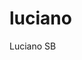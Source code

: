 # luciano
Luciano SB
<DOCTYPE html><head><style><meta charset="utf-8">


</td><td></td></tr></table>table
<marquee><h2 color="orange">!!!welcome!Felicidades!!!!!</h2></marquee><br>

<p><img width="70px" height="75px" src="https://i.pinimg.com/originals/ec/dc/a4/ecdca4d629fd84b6d631453dea87efce.jpg"></p><br>
<a href="https://relogioonline.com.br/horario/">RelógioHorario de Brasilia</a><br>

<img width="170px" heith="175px" src="https://i.gifer.com/origin/1b/1b2cab842431d264ee023d93f3ac30b6.gif">


<table><tr>

<td><img  width="170px" height="150"src="https://i.pinimg.com/originals/2a/a1/cb/2aa1cb32c2ea95d228a316aa4f552de8.gif"></td><br><br><br>
<td><img  width="170px" height="150"src="https://i.pinimg.com/originals/99/9b/2b/999b2b655462a5b946baa75fad26622d.gif"></td>
<td><img  width="170px" height="150"src="https://66.media.tumblr.com/tumblr_mc7o71oiSz1qasthro1_400.gif"></td>

<td><img  width="170px" height="150"src="https://gifs.eco.br/wp-content/uploads/2022/07/gifs-de-aquario-5.gif"></td>
<td><img  width="170px" height="150"src="https://gifs.eco.br/wp-content/uploads/2022/09/gifs-de-peixes-no-fundo-do-mar-17.gif"></td>
<td><img  width="170px" height="150"src="https://media2.giphy.com/media/f6ybNnrdS7dzroVYaM/giphy.gif?cid=790b76114d765ea6ae4668b0905a2888e4438ffb7c160827&rid=giphy.gif&ct=g"></td>
<td><img width="170px" heith="150px" src="https://i.pinimg.com/originals/9d/04/10/9d041017e458e4dcfc3e4a300e8ba710.gif"></td>
</tr></table><br>






<table><tr>

<td><img  width="170px" height="150"src="https://i.pinimg.com/236x/96/e5/fc/96e5fc5aa7bf27abb15d1e1068d827b2.jpg"></td><br><br><br>
<td><img align="center" width="350" height="65"  src="https://i.pinimg.com/originals/b0/9b/40/b09b402aa6d50a44d62e7d331d45d90d.png"></td>
<td alingn="center"><img width="100px" heith="75px" src="https://phoneky.co.uk/thumbs/screensavers/down/nature/seashell_31lb7v2v.gif"></td><br>
</tr></table><br>
<pre>
<h1>LUCIANO DOS SANTOS BORBA :
PERFIL:43 YERS OLD
SOLTEIRO MORA NA CIDADE DE RIO PARDO ESTADO DO 
RIO GRANDE DO SUL
SUAS PREFERENCIAS ESTÃO NAS AREAS DE INFORMAÇÕES, CULINARIAS 
FESTAS E VIAJENS PARA PARAIZOS 'PRAIAS'.
SE SENTE PREVILEGIADO POR MORAR NA CIDADE DE
RIO PARDO RIO GRANDE DO SUL PAIS BRASIL,
ECONOMICAMENTE ESTA ESTAVEL,PAIXÕES SUA FAMILIA E 
SEUS ESTUDOS,PARTICIPA DE FESTAS E
 GOSTA DE CERVEJA E FESTAS NOTURNAS,ATÉ VIAJA PARA
 TAIS FINS, ESTILO MUSICAIS HITS POP,
 ROCK, LIRICAS ERUDITAS, COUNTRY, BLUES,JASS  
 PARA MAIORES INFORMAÇÕES 
E INTERECE POR LUCIANO ENTRE EM CONTATO COM ELE.</h1><br>

<table><tr><td><button><a href="https://cryptovotelist.com/coin/feng-shuy-coin"><img width="85" height="65" src="https://i.pinimg.com/564x/a3/c8/ea/a3c8eabd5b4d9a915d0d43231bd1e06f.jpg"></a></button></td>
<td><button><a href="http://www.radio-ao-vivo.com/embed/radio-da-web-455096"><img width="85" height="65"src="https://i.pinimg.com/originals/fd/6e/db/fd6edbb0587f706756d5bae192e355b3.png"></a></button></td></tr></table>
<hr>
<p><a href="https://bscscan.com/token/0x19d45DA4C5Fb97C2ed80E48507F6bab162b54b08">
<img width="85" height="65"src="https://i.pinimg.com/564x/11/12/19/1112191c4863475bc7ba769196fde129.jpg"></a>
<h3><adress>contact:<a href="mailto:viajante963@bol.com">viajante963@bol.com</a></adress></h3><br></hr></p><br>


<h2 color="pink"><N>TOKENS</N></h2>
<a href="https://p-earth-o.blogspot.com/">P.EARTH.O</a><BR>
<a href="https://tokencanadiantruckers.blogspot.com/">TOKENCANADIANTRUCKERS</a>
<doc type html><html><head>

<meta charset="utf-8">

</head><body>




<table><tr><th><h3>Callcenter with luciano</h3></th></tr>
<tr>
<td><img border class="size-orange"width="185px" height="185px" src="https://i.pinimg.com/236x/b8/2a/a6/b82aa6a411c8e04e06f8ecded3be70c4.jpg">
</td></tr></table><br>
<table><tr>

<td><a href=""><img width="75px" height="35px" src="https://i.pinimg.com/236x/63/9e/e2/639ee2c8efaa71ac5ed3dbda20bdaab3.jpg"></a></td>

<td><a href="https://discord.com/login"><img width="75px" height="35px" src="https://i.pinimg.com/564x/e6/db/a2/e6dba2ce1a240d930b41ba798d29afcd.jpg"</a></td><br>
<td><a href=""><img width="75px" height="35px" src="https://i.pinimg.com/564x/86/24/68/862468deb0db0acaac51c4e3d06a21ba.jpg"></a></td>

</tr></table>
<p>Discord:lucianosb#8010</p>

</body></html>
 
</body></html>

